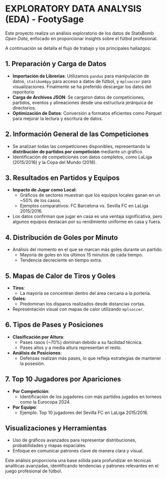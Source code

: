# EXPLORATORY DATA ANALYSIS (EDA) - FootySage

Este proyecto realiza un análisis exploratorio de los datos de StatsBomb *Open Data*, enfocado en proporcionar insights sobre el fútbol profesional.

A continuación se detalla el flujo de trabajo y los principales hallazgos:

## 1. Preparación y Carga de Datos
- **Importación de Librerías**: Utilizamos `pandas` para manipulación de datos, `statsbombpy` para acceso a datos de fútbol, y `mplsoccer` para visualizaciones. Finalmente se ha preferido descargar los datos del reporitorio []()
- **Carga de Archivos JSON**: Se cargaron datos de competiciones, partidos, eventos y alineaciones desde una estructura jerárquica de directorios.
- **Optimización de Datos**: Conversión a formatos eficientes como Parquet para mejorar la lectura y escritura de datos.

## 2. Información General de las Competiciones
- Se analizan todas las competiciones disponibles, representando la **distribución de partidos por competición** mediante un gráfico.
- Identificación de competiciones con datos completos, como LaLiga (2015/2016) y la Copa del Mundo (2018).

## 3. Resultados en Partidos y Equipos
- **Impacto de Jugar como Local**:
  - Gráficos de sectores muestran que los equipos locales ganan en un ~50% de los casos.
  - Ejemplos comparativos: FC Barcelona vs. Sevilla FC en LaLiga 2015/2016.
- Los datos confirman que jugar en casa es una ventaja significativa, pero algunos equipos destacan por su rendimiento uniforme en casa y fuera.

## 4. Distribución de Goles por Minuto
- Análisis del momento en el que se marcan más goles durante un partido.
  - Mayoría de goles en los últimos 15 minutos de cada tiempo.
  - Tendencia decreciente en tiempo extra.

## 5. Mapas de Calor de Tiros y Goles
- **Tiros**:
  - La mayoría se concentran dentro del área cercana a la portería.
- **Goles**:
  - Predominan los disparos realizados desde distancias cortas.
- Representación visual con mapas de calor utilizando `mplsoccer`.

## 6. Tipos de Pases y Posiciones
- **Clasificación por Altura**:
  - Pases rasos (~70%) dominan debido a su facilidad técnica.
  - Pases altos y a media altura representan el resto.
- **Análisis de Posiciones**:
  - Defensas realizan más pases, lo que refleja estrategias de mantener la posesión.

## 7. Top 10 Jugadores por Apariciones
- **Por Competición**:
  - Identificación de los jugadores con más partidos jugados en torneos como la Eurocopa 2024.
- **Por Equipo**:
  - Ejemplo: Top 10 jugadores del Sevilla FC en LaLiga 2015/2016.

## Visualizaciones y Herramientas
- Uso de gráficos avanzados para representar distribuciones, probabilidades y mapas espaciales.
- Enfoque en comunicar patrones clave de manera clara y visual.

Este análisis proporciona una base sólida para profundizar en técnicas analíticas avanzadas, identificando tendencias y patrones relevantes en el juego profesional de fútbol.
